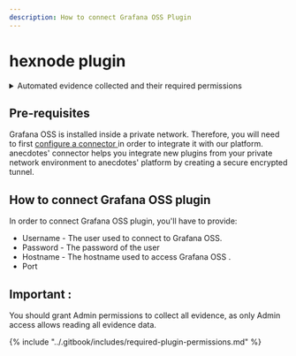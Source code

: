 ```yaml
---
description: How to connect Grafana OSS Plugin
---
```


# hexnode plugin

<details>

<summary>Automated evidence collected and their required permissions</summary>

Grafana OSS - List of users per organization

* **permission**: Grafana Admin- ( need fixed:roles:reader which exist only in Grafana Admin)

Grafana OSS - List of SSO configuration

* **permission**: Grafana Admin- ( need fixed:settings:reader which exist only in Grafana Admin)

Grafana OSS - List of teams and their members

* **permission**: Grafana Admin- ( need fixed:teams:reader which exist only in Grafana Admin)

</details>

## Pre-requisites <a href="#h_ecf1afd25b" id="h_ecf1afd25b"></a>

Grafana OSS is installed inside a private network. Therefore, you will need to first [configure a connector ](../technical-setup/connectors/how-to-configure-anecdotes-connector-with-docker.md)in order to integrate it with our platform. anecdotes' connector helps you integrate new plugins from your private network environment to anecdotes' platform by creating a secure encrypted tunnel.

## How to connect Grafana OSS plugin <a href="#h_6b50883117" id="h_6b50883117"></a>

In order to connect Grafana OSS plugin, you'll have to provide:

* Username - The user used to connect to Grafana OSS.
* Password - The password of the user
* Hostname - The hostname used to access Grafana OSS .
* Port

## Important :

You should grant Admin permissions to collect all evidence, as only Admin access allows reading all evidence data.

{% include "../.gitbook/includes/required-plugin-permissions.md" %}

<figure><img src="../.gitbook/assets/image%20(434).png" alt=""><figcaption></figcaption></figure>
